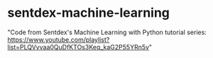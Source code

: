 # sentdex-machine-learning
"Code from Sentdex's Machine Learning with Python tutorial series: https://www.youtube.com/playlist?list=PLQVvvaa0QuDfKTOs3Keq_kaG2P55YRn5v"
